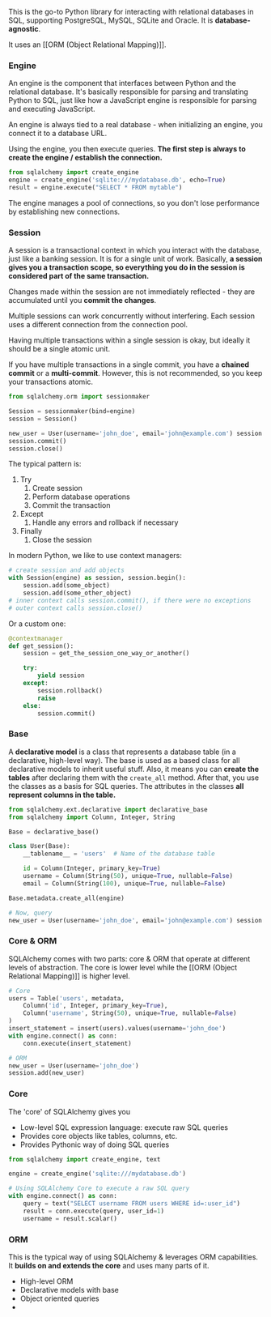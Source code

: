 This is the go-to Python library for interacting with relational databases in SQL, supporting PostgreSQL, MySQL, SQLite and Oracle. It is **database-agnostic**. 

It uses an [[ORM (Object Relational Mapping)]]. 

### Engine
An engine is the component that interfaces between Python and the relational database. It's basically responsible for parsing and translating Python to SQL, just like how a JavaScript engine is responsible for parsing and executing JavaScript. 

An engine is always tied to a real database - when initializing an engine, you connect it to a database URL. 

Using the engine, you then execute queries. **The first step is always to create the engine / establish the connection.**
```python
from sqlalchemy import create_engine
engine = create_engine('sqlite:///mydatabase.db', echo=True)
result = engine.execute("SELECT * FROM mytable")
```

The engine manages a pool of connections, so you don't lose performance by establishing new connections. 

### Session
A session is a transactional context in which you interact with the database, just like a banking session. It is for a single unit of work. Basically, **a session gives you a transaction scope, so everything you do in the session is considered part of the same transaction.**

Changes made within the session are not immediately reflected - they are accumulated until you **commit the changes**. 

Multiple sessions can work concurrently without interfering. Each session uses a different connection from the connection pool. 

Having multiple transactions within a single session is okay, but ideally it should be a single atomic unit. 

If you have multiple transactions in a single commit, you have a **chained commit** or a **multi-commit**. However, this is not recommended, so you keep your transactions atomic. 

```python
from sqlalchemy.orm import sessionmaker

Session = sessionmaker(bind=engine)
session = Session()

new_user = User(username='john_doe', email='john@example.com') session.add(new_user) 
session.commit()
session.close()
```

The typical pattern is:
1. Try
	1. Create session
	2. Perform database operations
	3. Commit the transaction
2. Except
	1. Handle any errors and rollback if necessary 
3. Finally
	1. Close the session

In modern Python, we like to use context managers: 
```python
# create session and add objects
with Session(engine) as session, session.begin():
    session.add(some_object)
    session.add(some_other_object)
# inner context calls session.commit(), if there were no exceptions
# outer context calls session.close()
```

Or a custom one: 
```python
@contextmanager
def get_session():
    session = get_the_session_one_way_or_another()

    try:
        yield session
    except:
        session.rollback()
        raise
    else:
        session.commit()
```

### Base
A **declarative model** is a class that represents a database table (in a declarative, high-level way). 
The base is used as a based class for all declarative models to inherit useful stuff. 
Also, it means you can **create the tables** after declaring them with the `create_all` method. 
After that, you use the classes as a basis for SQL queries. 
The attributes in the classes **all represent columns in the table.**

```python
from sqlalchemy.ext.declarative import declarative_base
from sqlalchemy import Column, Integer, String

Base = declarative_base()

class User(Base):
    __tablename__ = 'users'  # Name of the database table

    id = Column(Integer, primary_key=True)
    username = Column(String(50), unique=True, nullable=False)
    email = Column(String(100), unique=True, nullable=False)

Base.metadata.create_all(engine)

# Now, query
new_user = User(username='john_doe', email='john@example.com') session.add(new_user)
```
### Core & ORM
SQLAlchemy comes with two parts: core & ORM that operate at different levels of abstraction. The core is lower level while the [[ORM (Object Relational Mapping)]] is higher level.

```python
# Core
users = Table('users', metadata,
    Column('id', Integer, primary_key=True),
    Column('username', String(50), unique=True, nullable=False)
)
insert_statement = insert(users).values(username='john_doe')
with engine.connect() as conn: 
	conn.execute(insert_statement)

# ORM
new_user = User(username='john_doe') 
session.add(new_user)
```
### Core
The 'core' of SQLAlchemy gives you 
- Low-level SQL expression language: execute raw SQL queries
- Provides core objects like tables, columns, etc.
- Provides Pythonic way of doing SQL queries

```python
from sqlalchemy import create_engine, text

engine = create_engine('sqlite:///mydatabase.db')

# Using SQLAlchemy Core to execute a raw SQL query
with engine.connect() as conn:
    query = text("SELECT username FROM users WHERE id=:user_id")
    result = conn.execute(query, user_id=1)
    username = result.scalar()
```

### ORM
This is the typical way of using SQLAlchemy & leverages ORM capabilities. It **builds on and extends the core** and uses many parts of it. 
- High-level ORM 
- Declarative models with base
- Object oriented queries
- 